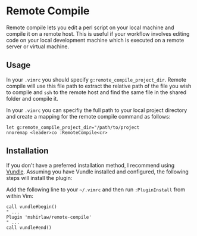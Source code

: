 Remote Compile
==============

Remote compile lets you edit a perl script on your local machine and compile it on
a remote host. This is useful if your workflow involves editing code on your local
development machine which is executed on a remote server or virtual machine.

Usage
-----

In your `.vimrc` you should specify `g:remote_compile_project_dir`. Remote compile
will use this file path to extract the relative path of the file you wish to compile and 
`ssh` to the remote host and find the same file in the shared folder and compile it.

In your `.vimrc` you can specifiy the full path to your local project directory and create
a mapping for the remote compile command as follows:

	let g:remote_compile_project_dir="/path/to/project
	nnoremap <leader>co :RemoteCompile<cr>

Installation
------------

If you don't have a preferred installation method, I recommend 
using [Vundle](https://github.com/VundleVim/Vundle.vim). Assuming you 
have Vundle installed and configured, the following steps will install the plugin:

Add the following line to your `~/.vimrc` and then run `:PluginInstall` from within Vim:

``` vim
call vundle#begin()
" ...
Plugin 'mshirlaw/remote-compile'
" ...
call vundle#end()
```
